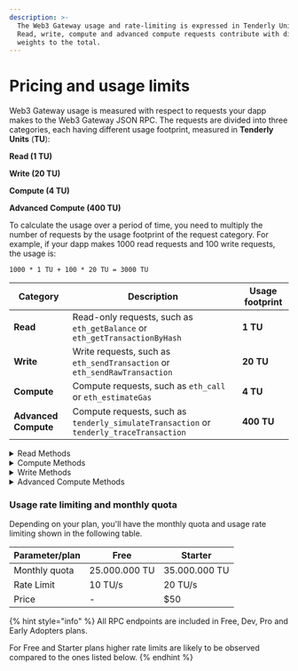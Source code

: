 ```yaml
---
description: >-
  The Web3 Gateway usage and rate-limiting is expressed in Tenderly Units (TU).
  Read, write, compute and advanced compute requests contribute with different
  weights to the total.
---
```


# Pricing and usage limits

Web3 Gateway usage is measured with respect to requests your dapp makes to the Web3 Gateway JSON RPC. The requests are divided into three categories, each having different usage footprint, measured in **Tenderly Units** (**TU**):&#x20;

**Read (1 TU)**

**Write (20 TU)**

**Compute (4 TU)**

**Advanced** **Compute (400 TU)**

To calculate the usage over a period of time, you need to multiply the number of requests by the usage footprint of the request category. For example, if your dapp makes 1000 read requests and 100 write requests, the usage is:

```
1000 * 1 TU + 100 * 20 TU = 3000 TU
```

| Category             | Description                                                                             | Usage footprint |
| -------------------- | --------------------------------------------------------------------------------------- | --------------- |
| **Read**             | Read-only requests, such as `eth_getBalance` or `eth_getTransactionByHash`              | **1 TU**        |
| **Write**            | Write requests, such as `eth_sendTransaction` or `eth_sendRawTransaction`               | **20 TU**       |
| **Compute**          | Compute requests, such as `eth_call` or `eth_estimateGas`                               | **4 TU**        |
| **Advanced Compute** | Compute requests, such as `tenderly_simulateTransaction` or `tenderly_traceTransaction` | **400 TU**      |

<details>

<summary>Read Methods</summary>

* `eth_accounts`
* `eth_blockNumber`
* `eth_chainId`
* `eth_coinbase`
* `eth_feeHistory`
* `eth_gasPrice`
* `eth_getBalance`
* `eth_getBlockByHash`
* `eth_getBlockByNumber`
* `eth_getBlockReceipts`
* `eth_getBlockTransactionCountByHash`
* `eth_getBlockTransactionCountByNumber`
* `eth_getCode`
* `eth_getStorageAt`
* `eth_getTransactionByBlockHashAndIndex`
* `eth_getTransactionByBlockNumberAndIndex`
* `eth_getTransactionByHash`
* `eth_getTransactionCount`
* `eth_getTransactionReceipt`
* `eth_getUncleByBlockHashAndIndex`
* `eth_getUncleByBlockNumberAndIndex`
* `eth_getUncleCountByBlockHash`
* `eth_getUncleCountByBlockNumber`
* `eth_hashrate`
* `eth_maxPriorityFeePerGas`
* `eth_mining`
* `eth_newBlockFilter`
* `eth_newFilter`
* `eth_protocolVersion`
* `eth_syncing`
* `eth_uninstallFilter`
* `net_listening`
* `net_peerCount`
* `net_version`
* `web3_clientVersion`
* `web3_sha3`

</details>

<details>

<summary>Compute Methods</summary>

* `eth_call`
* `eth_estimateGas`
* `eth_getFilterChanges`
* `eth_getFilterLogs`
* `eth_getLogs`

</details>

<details>

<summary>Write Methods</summary>

* `eth_sendRawTransaction`

</details>

<details>

<summary>Advanced Compute Methods</summary>

* `tenderly_simulateTransaction`
* `tenderly_traceTransaction`
* `tenderly_simulateBundle` (multiplied by the number of transactions in a bundle)

</details>

### Usage rate limiting and monthly quota

Depending on your plan, you'll have the monthly quota and usage rate limiting shown in the following table.

| Parameter/plan | Free          | Starter       |
| -------------- | ------------- | ------------- |
| Monthly quota  | 25.000.000 TU | 35.000.000 TU |
| Rate Limit     | 10 TU/s       | 20 TU/s       |
| Price          | -             | $50           |

{% hint style="info" %}
All RPC endpoints are included in Free, Dev, Pro and Early Adopters plans.&#x20;

For Free and Starter plans higher rate limits are likely to be observed compared to the ones listed below.
{% endhint %}
